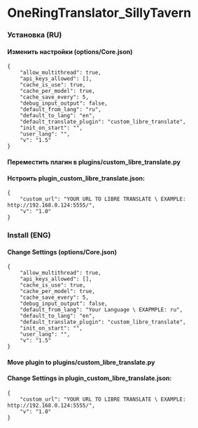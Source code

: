 # OneRingTranslator_SillyTavern

### Установка (RU)

#### Изменить настройки (options/Core.json)
```
{
    "allow_multithread": true,
    "api_keys_allowed": [],
    "cache_is_use": true,
    "cache_per_model": true,
    "cache_save_every": 5,
    "debug_input_output": false,
    "default_from_lang": "ru",
    "default_to_lang": "en",
    "default_translate_plugin": "custom_libre_translate",
    "init_on_start": "",
    "user_lang": "",
    "v": "1.5"
}
```
#### Переместить плагин в plugins/custom_libre_translate.py
#### Нстроить plugin_custom_libre_translate.json:
```
{
    "custom_url": "YOUR URL TO LIBRE TRANSLATE \ EXAMPLE: http://192.168.0.124:5555/",
    "v": "1.0"
}
```

### Install (ENG)

#### Change Settings (options/Core.json)
```
{
    "allow_multithread": true,
    "api_keys_allowed": [],
    "cache_is_use": true,
    "cache_per_model": true,
    "cache_save_every": 5,
    "debug_input_output": false,
    "default_from_lang": "Your Language \ EXAPMPLE: ru",
    "default_to_lang": "en",
    "default_translate_plugin": "custom_libre_translate",
    "init_on_start": "",
    "user_lang": "",
    "v": "1.5"
}
```
#### Move plugin to plugins/custom_libre_translate.py
#### Change Settings in plugin_custom_libre_translate.json:
```
{
    "custom_url": "YOUR URL TO LIBRE TRANSLATE \ EXAMPLE: http://192.168.0.124:5555/",
    "v": "1.0"
}
```
